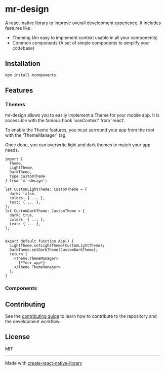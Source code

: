 # mr-design

A react-native library to improve overall development experience. It includes features like :
- Theming (An easy to implement context usable in all your components)
- Common components (A set of simple components to simplify your codebase)

## Installation

```sh
npm install mcomponents
```

## Features

### Themes

mr-design allows you to easily implement a Theme for your mobile app. It is accessible with the famous hook 'useContext' from 'react'.

To enable the Theme features, you must surround your app from the root with the 'ThemeManager' tag.

Once done, you can overwrite light and dark themes to match your app needs.

```
import {
  Theme,
  LightTheme,
  DarkTheme,
  type CustomTheme
} from 'mr-design';

let CustomLightTheme: CustomTheme = {
  dark: false,
  colors: { ... },
  text: { ... },
};
let CustomDarkTheme: CustomTheme = {
  dark: true,
  colors: { ... },
  text: { ... },
};


export default function App() {
  LightTheme.setLightTheme(CustomLightTheme);
  DarkTheme.setDarkTheme(CustomDarkTheme);
  return (
    <Theme.ThemeManager>
      {*Your app*}
    </Theme.ThemeManager>
  );
}
```

### Components


## Contributing

See the [contributing guide](CONTRIBUTING.md) to learn how to contribute to the repository and the development workflow.

## License

MIT

---

Made with [create-react-native-library](https://github.com/callstack/react-native-builder-bob)
